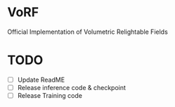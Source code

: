 # VoRF
Official Implementation of Volumetric Relightable Fields

# TODO
- [ ] Update ReadME
- [ ] Release inference code & checkpoint
- [ ] Release Training code
